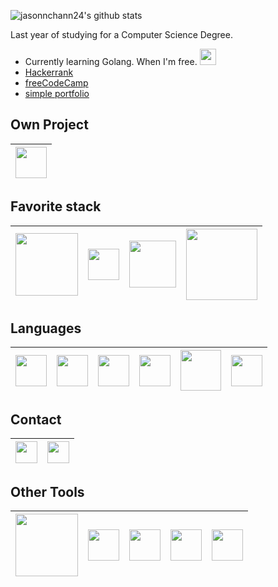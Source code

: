 ![jasonnchann24's github stats](https://github-readme-stats.vercel.app/api?username=jasonnchann24&count_private=true&show_icons=true&theme=shades-of-purple)

Last year of studying for a Computer Science Degree.
- Currently learning Golang. When I'm free. <img src="https://cdn.worldvectorlogo.com/logos/golang-gopher.svg" width="26">
- [Hackerrank](https://www.hackerrank.com/jasonnchann24)
- [freeCodeCamp](https://www.freecodecamp.org/jasonnchann24)
- [simple portfolio](https://jasonnchann24.github.io/personal-portfolio/)

## Own Project
| [<img src="https://github.com/jasonnchann24/kodektif/raw/dev/static/logo/logo_kodektif_bg.svg" width="50">](https://github.com/jasonnchann24/kodektif) |
|---|

## Favorite stack 

| [<img src="https://laravel.com/img/logotype.min.svg" width="100">](https://laravel.com) |  [<img src="https://nuxtjs.org/logos/nuxt-emoji.png" width="50">](https://nuxtjs.org)  | [<img src="https://www.mysql.com/common/logos/logo-mysql-170x115.png" width="75">](https://mysql.com)  |  [<img src="https://upload.wikimedia.org/wikipedia/commons/thumb/d/db/Apache_HTTP_server_logo_%282016%29.svg/1200px-Apache_HTTP_server_logo_%282016%29.svg.png" width="114">](https://httpd.apache.org/)  |
|---|---|---|---|

## Languages
| [<img src="https://miro.medium.com/max/1204/0*bqWETSP5PP3LS3Tg." width="50">](https://en.wikipedia.org/wiki/Indonesian_language)    |  [<img src="https://upload.wikimedia.org/wikipedia/en/a/a4/Flag_of_the_United_States.svg" width="50">](https://en.wikipedia.org/wiki/English_language)  |   [<img src="https://upload.wikimedia.org/wikipedia/commons/thumb/9/99/Unofficial_JavaScript_logo_2.svg/768px-Unofficial_JavaScript_logo_2.svg.png" width="50">](https://en.wikipedia.org/wiki/JavaScript) | [<img src="https://upload.wikimedia.org/wikipedia/commons/thumb/c/c3/Python-logo-notext.svg/600px-Python-logo-notext.svg.png" width="50">](https://www.python.org/)   | [<img src="https://www.php.net//images/logos/new-php-logo.svg" width="65">](https://www.php.net/)  | [<img src="https://upload.wikimedia.org/wikipedia/commons/thumb/1/18/ISO_C%2B%2B_Logo.svg/64px-ISO_C%2B%2B_Logo.svg.png" width="50">](https://isocpp.org/)   |
|:-:|:-:|:-:|:-:|:-:|:-:|

## Contact
	
| [<img src="https://image.flaticon.com/icons/png/512/174/174857.png" width="35">](https://www.linkedin.com/in/jason-chan-44b828190/)  |  [<img src="https://image.flaticon.com/icons/svg/1384/1384063.svg" width="35">](https://instagram.com/jasonnchann24) |
|:-:|---|

## Other Tools
[<img src="https://www.nginx.com/wp-content/uploads/2018/08/NGINX-logo-rgb-large.png" width="100">](https://www.nginx.com/) | [<img src="https://vuejs.org/images/logo.png" width="50">](https://vuejs.org)  | [<img src="https://graphql.org/img/logo.svg" width="50">](https://graphql.org)  |   [<img src="https://cdn.iconscout.com/icon/free/png-512/django-1-282754.png" width="50">](https://djangoproject.com) | [<img src="https://www.docker.com/sites/default/files/d8/styles/role_icon/public/2019-07/Moby-logo.png?itok=sYH_JEaJ" width="50">](https://docker.com)
|:-:|:-:|:-:|:-:|:-:|


